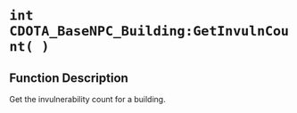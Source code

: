 # `int CDOTA_BaseNPC_Building:GetInvulnCount( )`
## Function Description
Get the invulnerability count for a building.
